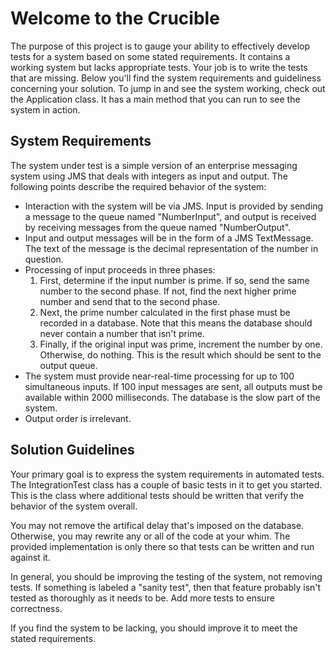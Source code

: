 Welcome to the Crucible
=======================

The purpose of this project is to gauge your ability to effectively develop tests for a system based on some stated
requirements. It contains a working system but lacks appropriate tests. Your job is to write the tests that are missing.
Below you'll find the system requirements and guideliness concerning your solution. To jump in and see the system
working, check out the Application class. It has a main method that you can run to see the system in action.

System Requirements
-------------------

The system under test is a simple version of an enterprise messaging system using JMS that deals with integers as input
and output. The following points describe the required behavior of the system:

- Interaction with the system will be via JMS. Input is provided by sending a message to the queue named "NumberInput",
and output is received by receiving messages from the queue named "NumberOutput".
- Input and output messages will be in the form of a JMS TextMessage. The text of the message is the decimal
representation of the number in question.
- Processing of input proceeds in three phases:
    1. First, determine if the input number is prime. If so, send the same number to the second phase. If not, find the
    next higher prime number and send that to the second phase.
    2. Next, the prime number calculated in the first phase must be recorded in a database. Note that this means the
    database should never contain a number that isn't prime.
    3. Finally, if the original input was prime, increment the number by one. Otherwise, do nothing. This is the result
    which should be sent to the output queue.
- The system must provide near-real-time processing for up to 100 simultaneous inputs. If 100 input messages are sent,
all outputs must be available within 2000 milliseconds. The database is the slow part of the system.
- Output order is irrelevant.

Solution Guidelines
-------------------

Your primary goal is to express the system requirements in automated tests. The IntegrationTest class has a couple of
basic tests in it to get you started. This is the class where additional tests should be written that verify the
behavior of the system overall.

You may not remove the artifical delay that's imposed on the database. Otherwise, you may rewrite any or all of the
code at your whim. The provided implementation is only there so that tests can be written and run against it.

In general, you should be improving the testing of the system, not removing tests. If something is labeled a "sanity
test", then that feature probably isn't tested as thoroughly as it needs to be. Add more tests to ensure correctness.

If you find the system to be lacking, you should improve it to meet the stated requirements.
